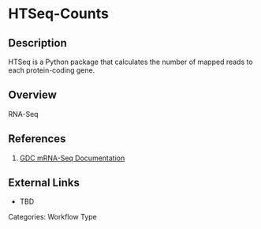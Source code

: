 # HTSeq-Counts #
## Description ##

HTSeq is a Python package that calculates the number of mapped reads to each protein-coding gene.

## Overview ##

RNA-Seq 

## References ##
1. [GDC mRNA-Seq Documentation](https://docs.gdc.cancer.gov/Data/Bioinformatics_Pipelines/Expression_mRNA_Pipeline/)

## External Links ##
* TBD

Categories: Workflow Type
